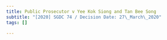 ```yaml
---
title: Public Prosecutor v Yee Kok Siong and Tan Bee Song
subtitle: "[2020] SGDC 74 / Decision Date: 27\_March\_2020"
tags: []

---
```

